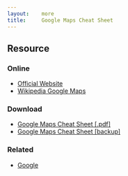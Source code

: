 ```yaml
---
layout:    more
title:     Google Maps Cheat Sheet
---
```

<div class="content content-400">
    <div class="board board-326">
        <h2 class="board-title">Resource</h2>
        <div class="board-card">
            <h3 class="board-card-title">Online</h3>
            <ul>
                <li><a href="http://maps.google.com/">Official Website</a></li>
                <li><a href="http://en.wikipedia.org/wiki/Google_Maps">Wikipedia Google Maps</a></li>
            </ul>
        </div>
        <div class="board-card">
            <h3 class="board-card-title">Download</h3>
            <ul>
                <li><a href="http://www.nabito.net/google-maps-cheat-sheets/">Google Maps Cheat Sheet [.pdf]</a></li>
                <li><a href="/static/cs/Google_Maps_Cheat_Sheet.pdf">Google Maps Cheat Sheet [backup]</a></li>
            </ul>
        </div>
        <div class="board-card">
            <h3 class="board-card-title">Related</h3>
            <ul>
                <li><a href="/google" title="Google Cheat Sheet">Google</a></li>
            </ul>
        </div>
    </div>
</div>
